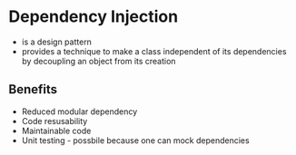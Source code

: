 # Dependency Injection

- is a design pattern
- provides a technique to make a class independent of its dependencies by decoupling an object from its creation

## Benefits

- Reduced modular dependency
- Code resusability
- Maintainable code
- Unit testing - possbile because one can mock dependencies